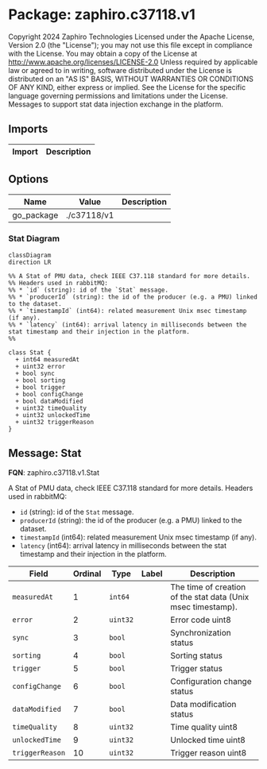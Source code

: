 # Package: zaphiro.c37118.v1

Copyright 2024 Zaphiro Technologies Licensed under the Apache License, Version 2.0 (the "License"); you may not use this file except in compliance with the License. You may obtain a copy of the License at http://www.apache.org/licenses/LICENSE-2.0 Unless required by applicable law or agreed to in writing, software distributed under the License is distributed on an "AS IS" BASIS, WITHOUT WARRANTIES OR CONDITIONS OF ANY KIND, either express or implied. See the License for the specific language governing permissions and limitations under the License. <!-- markdownlint-disable -->
Messages to support stat data injection exchange in the platform.



## Imports

| Import | Description |
|--------|-------------|



## Options

| Name       | Value       | Description |
|------------|-------------|-------------|
| go_package | ./c37118/v1 |             |




### Stat Diagram

```mermaid
classDiagram
direction LR

%% A Stat of PMU data, check IEEE C37.118 standard for more details.
%% Headers used in rabbitMQ:
%% * `id` (string): id of the `Stat` message.
%% * `producerId` (string): the id of the producer (e.g. a PMU) linked to the dataset.
%% * `timestampId` (int64): related measurement Unix msec timestamp (if any).
%% * `latency` (int64): arrival latency in milliseconds between the stat timestamp and their injection in the platform.
%% 

class Stat {
  + int64 measuredAt
  + uint32 error
  + bool sync
  + bool sorting
  + bool trigger
  + bool configChange
  + bool dataModified
  + uint32 timeQuality
  + uint32 unlockedTime
  + uint32 triggerReason
}

```

## Message: Stat

**FQN**: zaphiro.c37118.v1.Stat

A Stat of PMU data, check IEEE C37.118 standard for more details.
Headers used in rabbitMQ:
* `id` (string): id of the `Stat` message.
* `producerId` (string): the id of the producer (e.g. a PMU) linked to the dataset.
* `timestampId` (int64): related measurement Unix msec timestamp (if any).
* `latency` (int64): arrival latency in milliseconds between the stat timestamp and their injection in the platform.



| Field           | Ordinal | Type     | Label | Description                                                   |
|-----------------|---------|----------|-------|---------------------------------------------------------------|
| `measuredAt`    | 1       | `int64`  |       | The time of creation of the stat data (Unix msec timestamp).  |
| `error`         | 2       | `uint32` |       | Error code uint8                                              |
| `sync`          | 3       | `bool`   |       | Synchronization status                                        |
| `sorting`       | 4       | `bool`   |       | Sorting status                                                |
| `trigger`       | 5       | `bool`   |       | Trigger status                                                |
| `configChange`  | 6       | `bool`   |       | Configuration change status                                   |
| `dataModified`  | 7       | `bool`   |       | Data modification status                                      |
| `timeQuality`   | 8       | `uint32` |       | Time quality uint8                                            |
| `unlockedTime`  | 9       | `uint32` |       | Unlocked time uint8                                           |
| `triggerReason` | 10      | `uint32` |       | Trigger reason uint8                                          |






<!-- Created by: Proto Diagram Tool -->
<!-- https://github.com/GoogleCloudPlatform/proto-gen-md-diagrams -->
